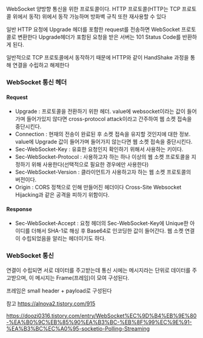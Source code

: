 WebSocket 양방향 통신을 위한 프로토콜이다. HTTP 프로토콜(HTTP는 TCP 프로토콜 위에서 동작) 위에서 동작 가능하며 방화벽 규칙 또한 재사용할 수 있다

일반 HTTP 요청에 Upgrade 헤더를 포함한 request를 전송하면 WebSocket 프로토콜로 변환한다
Upgrade헤더가 포함된 요청을 받은 서버는 101 Status Code를 반환하게 된다.

일반적으로 TCP 프로토콜에서 동작하기 때문에 HTTP와 같이 HandShake 과정을 통해 연결을 수립하고 해제한다

### WebSocket 통신 헤더

#### Request
- Upgrade : 프로토콜을 전환하기 위한 헤더. value에 websocket이라는 값이 들어가며 들어가있지 않다면 cross-protocol attack이라고 간주하여 웹 소켓 접속을 중단시킨다.
- Connection : 현재의 전송이 완료된 후 소켓 접속을 유지할 것인지에 대한 정보. value에 Upgrade 값이 들어가며 들어가지 않는다면 웹 소켓 접속을 중단시킨다.
- Sec-WebSocket-Key : 유효한 요청인지 확인하기 위해서 사용하는 키이다.
- Sec-WebSocket-Protocol : 사용하고자 하는 하나 이상의 웹 소켓 프로토콜을 지정하기 위해 사용한다(선택적으로 필요한 경우에만 사용한다)
- Sec-WebSocket-Version : 클라이언트가 사용하고자 하는 웹 소켓 프로토콜의 버전이다.
- Origin : CORS 정책으로 인해 만들어진 헤더이다 Cross-Site Websocket Hijacking과 같은 공격을 피하기 위함이다.

#### Response
- Sec-WebSocket-Accept : 요청 헤더의 Sec-WebSocket-Key에 Unique한 아이디를 더해서 SHA-1로 해싱 후 Base64로 인코딩한 값이 들어간다. 웹 소켓 연결이 수립되었음을 알리는 헤더이기도 하다.


### WebSocket 통신
연결이 수립되면 서로 데이터를 주고받는데 통신 시에는 메시지라는 단위로 데이터를 주고받으며, 이 메시지는 Frame(프레임)이 모여 구성된다.

프레임은 small header + payload로 구성된다

참고
https://alnova2.tistory.com/915

https://doozi0316.tistory.com/entry/WebSocket%EC%9D%B4%EB%9E%80-%EA%B0%9C%EB%85%90%EA%B3%BC-%EB%8F%99%EC%9E%91-%EA%B3%BC%EC%A0%95-socketio-Polling-Streaming
